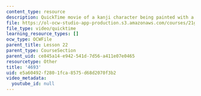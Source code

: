 ```yaml
---
content_type: resource
description: QuickTime movie of a kanji character being painted with a brush.
file: https://ol-ocw-studio-app-production.s3.amazonaws.com/courses/21g-504-japanese-iv-spring-2009/e5a60492f2801fca8575d68d2070f3b2_4693.mov
file_type: video/quicktime
learning_resource_types: []
ocw_type: OCWFile
parent_title: Lesson 22
parent_type: CourseSection
parent_uid: ce845a14-e942-541d-7d56-a411e07e0465
resourcetype: Other
title: '4693'
uid: e5a60492-f280-1fca-8575-d68d2070f3b2
video_metadata:
  youtube_id: null
---
```

